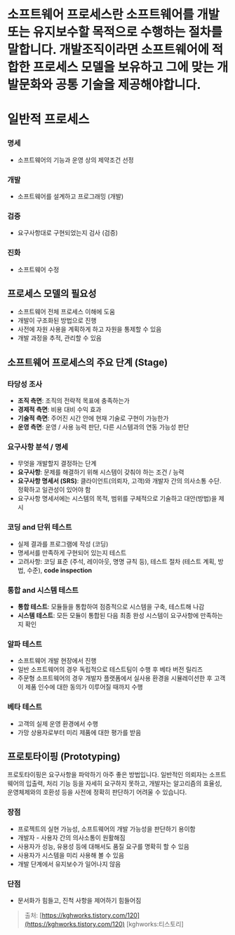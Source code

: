  
# 소프트웨어 프로세스란 소프트웨어를 개발 또는 유지보수할 목적으로 수행하는 절차를 말합니다. 개발조직이라면 소프트웨어에 적합한 프로세스 모델을 보유하고 그에 맞는 개발문화와 공통 기술을 제공해야합니다.


# 일반적 프로세스

### 명세
- 소프트웨어의 기능과 운영 상의 제약조건 선정

### 개발
- 소프트웨어를 설계하고 프로그래밍 (개발)

### 검증
- 요구사항대로 구현되었는지 검사 (검증)

### 진화
- 소프트웨어 수정

## 프로세스 모델의 필요성
- 소프트웨어 전체 프로세스 이해에 도움
- 개발이 구조화된 방법으로 진행
- 사전에 자원 사용을 계획하게 하고 자원을 통제할 수 있음
- 개발 과정을 추적, 관리할 수 있음

## 소프트웨어 프로세스의 주요 단계 (Stage)

### 타당성 조사
- **조직 측면**: 조직의 전략적 목표에 충족하는가
- **경제적 측면**: 비용 대비 수익 효과
- **기술적 측면**: 주어진 시간 안에 현재 기술로 구현이 가능한가
- **운영 측면**: 운영 / 사용 능력 판단, 다른 시스템과의 연동 가능성 판단

### 요구사항 분석 / 명세
- 무엇을 개발할지 결정하는 단계
- **요구사항**: 문제를 해결하기 위해 시스템이 갖춰야 하는 조건 / 능력
- **요구사항 명세서 (SRS)**: 클라이언트(의뢰자, 고객)와 개발자 간의 의사소통 수단. 정확하고 일관성이 있어야 함
- 요구사항 명세서에는 시스템의 목적, 범위를 구체적으로 기술하고 대안(방법)을 제시

### 코딩 and 단위 테스트
- 실제 결과를 프로그램에 작성 (코딩)
- 명세서를 만족하게 구현되어 있는지 테스트
- 고려사항: 코딩 표준 (주석, 레이아웃, 명명 규칙 등), 테스트 절차 (테스트 계획, 방법, 수준), **code inspection**

### 통합 and 시스템 테스트
- **통합 테스트**: 모듈들을 통합하여 점증적으로 시스템을 구축, 테스트해 나감
- **시스템 테스트**: 모든 모듈이 통합된 다음 최종 완성 시스템이 요구사항에 만족하는지 확인

### 알파 테스트
- 소프트웨어 개발 현장에서 진행
- 일반 소프트웨어의 경우 독립적으로 테스트팀이 수행 후 베타 버전 릴리즈
- 주문형 소프트웨어의 경우 개발자 플랫폼에서 실사용 환경을 시뮬레이션한 후 고객이 제품 인수에 대한 동의가 이루어질 때까지 수행

### 베타 테스트
- 고객의 실제 운영 환경에서 수행
- 가망 상용자로부터 미리 제품에 대한 평가를 받음

## 프로토타이핑 (Prototyping)
프로토타이핑은 요구사항을 파악하기 아주 좋은 방법입니다. 일반적인 의뢰자는 소프트웨어의 입출력, 처리 기능 등을 자세히 요구하지 못하고, 개발자는 알고리즘의 효율성, 운영체제와의 호환성 등을 사전에 정확히 판단하기 어려울 수 있습니다.

### 장점
- 프로젝트의 실현 가능성, 소프트웨어의 개발 가능성을 판단하기 용이함
- 개발자 - 사용자 간의 의사소통이 원활해짐
- 사용자가 성능, 유용성 등에 대해서도 품질 요구를 명확히 할 수 있음
- 사용자가 시스템을 미리 사용해 볼 수 있음
- 개발 단계에서 유지보수가 일어나지 않음

### 단점
- 문서화가 힘들고, 진척 사항을 제어하기 힘들어짐

> 출처: [https://kghworks.tistory.com/120](https://kghworks.tistory.com/120) [kghworks:티스토리]

